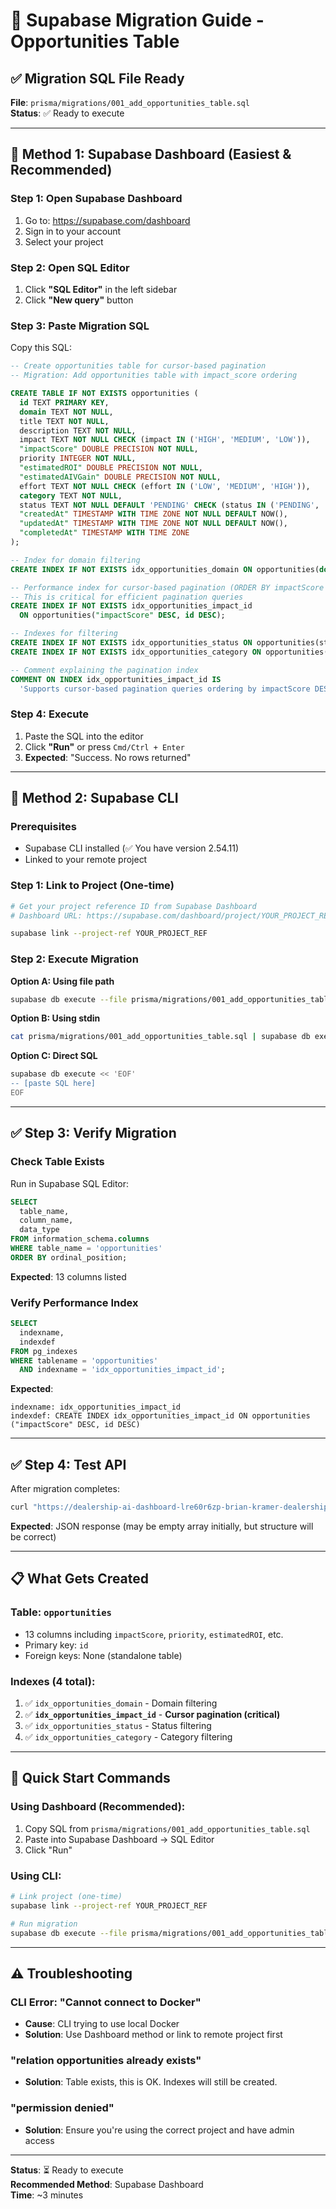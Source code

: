 # 🚀 Supabase Migration Guide - Opportunities Table

## ✅ Migration SQL File Ready

**File**: `prisma/migrations/001_add_opportunities_table.sql`  
**Status**: ✅ Ready to execute

---

## 🎯 Method 1: Supabase Dashboard (Easiest & Recommended)

### Step 1: Open Supabase Dashboard
1. Go to: https://supabase.com/dashboard
2. Sign in to your account
3. Select your project

### Step 2: Open SQL Editor
1. Click **"SQL Editor"** in the left sidebar
2. Click **"New query"** button

### Step 3: Paste Migration SQL

Copy this SQL:

```sql
-- Create opportunities table for cursor-based pagination
-- Migration: Add opportunities table with impact_score ordering

CREATE TABLE IF NOT EXISTS opportunities (
  id TEXT PRIMARY KEY,
  domain TEXT NOT NULL,
  title TEXT NOT NULL,
  description TEXT NOT NULL,
  impact TEXT NOT NULL CHECK (impact IN ('HIGH', 'MEDIUM', 'LOW')),
  "impactScore" DOUBLE PRECISION NOT NULL,
  priority INTEGER NOT NULL,
  "estimatedROI" DOUBLE PRECISION NOT NULL,
  "estimatedAIVGain" DOUBLE PRECISION NOT NULL,
  effort TEXT NOT NULL CHECK (effort IN ('LOW', 'MEDIUM', 'HIGH')),
  category TEXT NOT NULL,
  status TEXT NOT NULL DEFAULT 'PENDING' CHECK (status IN ('PENDING', 'IN_PROGRESS', 'COMPLETED', 'CANCELLED')),
  "createdAt" TIMESTAMP WITH TIME ZONE NOT NULL DEFAULT NOW(),
  "updatedAt" TIMESTAMP WITH TIME ZONE NOT NULL DEFAULT NOW(),
  "completedAt" TIMESTAMP WITH TIME ZONE
);

-- Index for domain filtering
CREATE INDEX IF NOT EXISTS idx_opportunities_domain ON opportunities(domain);

-- Performance index for cursor-based pagination (ORDER BY impactScore DESC, id DESC)
-- This is critical for efficient pagination queries
CREATE INDEX IF NOT EXISTS idx_opportunities_impact_id 
  ON opportunities("impactScore" DESC, id DESC);

-- Indexes for filtering
CREATE INDEX IF NOT EXISTS idx_opportunities_status ON opportunities(status);
CREATE INDEX IF NOT EXISTS idx_opportunities_category ON opportunities(category);

-- Comment explaining the pagination index
COMMENT ON INDEX idx_opportunities_impact_id IS 
  'Supports cursor-based pagination queries ordering by impactScore DESC, id DESC';
```

### Step 4: Execute
1. Paste the SQL into the editor
2. Click **"Run"** or press `Cmd/Ctrl + Enter`
3. **Expected**: "Success. No rows returned"

---

## 🎯 Method 2: Supabase CLI

### Prerequisites
- Supabase CLI installed (✅ You have version 2.54.11)
- Linked to your remote project

### Step 1: Link to Project (One-time)

```bash
# Get your project reference ID from Supabase Dashboard
# Dashboard URL: https://supabase.com/dashboard/project/YOUR_PROJECT_REF

supabase link --project-ref YOUR_PROJECT_REF
```

### Step 2: Execute Migration

**Option A: Using file path**
```bash
supabase db execute --file prisma/migrations/001_add_opportunities_table.sql
```

**Option B: Using stdin**
```bash
cat prisma/migrations/001_add_opportunities_table.sql | supabase db execute
```

**Option C: Direct SQL**
```bash
supabase db execute << 'EOF'
-- [paste SQL here]
EOF
```

---

## ✅ Step 3: Verify Migration

### Check Table Exists

Run in Supabase SQL Editor:

```sql
SELECT 
  table_name,
  column_name,
  data_type
FROM information_schema.columns
WHERE table_name = 'opportunities'
ORDER BY ordinal_position;
```

**Expected**: 13 columns listed

### Verify Performance Index

```sql
SELECT 
  indexname, 
  indexdef 
FROM pg_indexes 
WHERE tablename = 'opportunities' 
  AND indexname = 'idx_opportunities_impact_id';
```

**Expected**:
```
indexname: idx_opportunities_impact_id
indexdef: CREATE INDEX idx_opportunities_impact_id ON opportunities ("impactScore" DESC, id DESC)
```

---

## ✅ Step 4: Test API

After migration completes:

```bash
curl "https://dealership-ai-dashboard-lre60r6zp-brian-kramer-dealershipai.vercel.app/api/opportunities?domain=example.com&limit=2"
```

**Expected**: JSON response (may be empty array initially, but structure will be correct)

---

## 📋 What Gets Created

### Table: `opportunities`
- 13 columns including `impactScore`, `priority`, `estimatedROI`, etc.
- Primary key: `id`
- Foreign keys: None (standalone table)

### Indexes (4 total):
1. ✅ `idx_opportunities_domain` - Domain filtering
2. ✅ **`idx_opportunities_impact_id`** - **Cursor pagination (critical)**
3. ✅ `idx_opportunities_status` - Status filtering  
4. ✅ `idx_opportunities_category` - Category filtering

---

## 🎯 Quick Start Commands

### Using Dashboard (Recommended):
1. Copy SQL from `prisma/migrations/001_add_opportunities_table.sql`
2. Paste into Supabase Dashboard → SQL Editor
3. Click "Run"

### Using CLI:
```bash
# Link project (one-time)
supabase link --project-ref YOUR_PROJECT_REF

# Run migration
supabase db execute --file prisma/migrations/001_add_opportunities_table.sql
```

---

## ⚠️ Troubleshooting

### CLI Error: "Cannot connect to Docker"
- **Cause**: CLI trying to use local Docker
- **Solution**: Use Dashboard method or link to remote project first

### "relation opportunities already exists"
- **Solution**: Table exists, this is OK. Indexes will still be created.

### "permission denied"
- **Solution**: Ensure you're using the correct project and have admin access

---

**Status**: ⏳ Ready to execute  
**Recommended Method**: Supabase Dashboard  
**Time**: ~3 minutes
